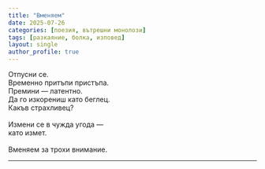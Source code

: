 ```yaml
---
title: "Вменяем"
date: 2025-07-26
categories: [поезия, вътрешни монолози]
tags: [разкаяние, болка, изповед]
layout: single
author_profile: true
---
```


<div class="poem3">

Отпусни се. <br/>
Временно притъпи пристъпа. <br/>
Премини — латентно. <br/>
Да го изкорениш като беглец. <br/>
Какъв страхливец? <br/>
 <br/>
Измени се в чужда угода — <br/>
като измет. <br/>
 <br/>
Вменяем
за трохи внимание. <br/>

<hr/>
</div>